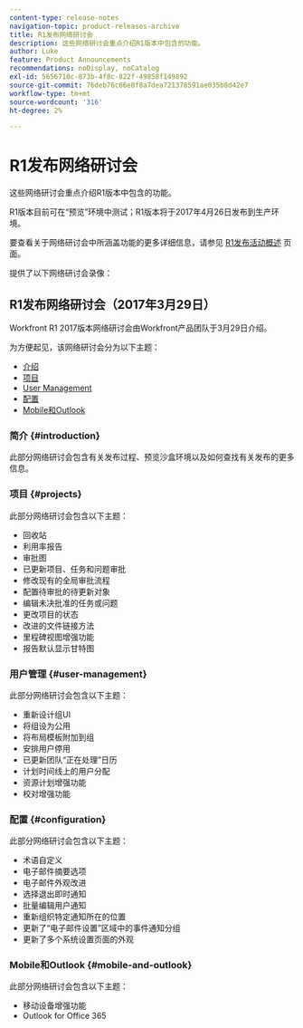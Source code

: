 ```yaml
---
content-type: release-notes
navigation-topic: product-releases-archive
title: R1发布网络研讨会
description: 这些网络研讨会重点介绍R1版本中包含的功能。
author: Luke
feature: Product Announcements
recommendations: noDisplay, noCatalog
exl-id: 5656710c-873b-4f8c-822f-49858f149892
source-git-commit: 76deb76c66e8f8a7dea721378591ae035b8d42e7
workflow-type: tm+mt
source-wordcount: '316'
ht-degree: 2%

---
```


# R1发布网络研讨会

这些网络研讨会重点介绍R1版本中包含的功能。 

R1版本目前可在“预览”环境中测试；R1版本将于2017年4月26日发布到生产环境。

要查看关于网络研讨会中所涵盖功能的更多详细信息，请参见 [R1发布活动概述](../../../../product-announcements/product-releases/quarterly-release-archive/r1-release-activity/r1-release-activity-overview.md) 页面。

提供了以下网络研讨会录像：

## R1发布网络研讨会（2017年3月29日）

Workfront R1 2017版本网络研讨会由Workfront产品团队于3月29日介绍。  

为方便起见，该网络研讨会分为以下主题：

* [介绍](#introduction)
* [项目](#projects)
* [User Management](#user-management)
* [配置](#configuration)
* [Mobile和Outlook](#mobile-and-outlook)

### 简介 {#introduction}

此部分网络研讨会包含有关发布过程、预览沙盒环境以及如何查找有关发布的更多信息。

### 项目 {#projects}

此部分网络研讨会包含以下主题：

* 回收站
* 利用率报告
* 审批图
* 已更新项目、任务和问题审批
* 修改现有的全局审批流程
* 配置待审批的待更新对象
* 编辑未决批准的任务或问题
* 更改项目的状态
* 改进的文件链接方法
* 里程碑视图增强功能
* 报告默认显示甘特图

### 用户管理 {#user-management}

此部分网络研讨会包含以下主题：

* 重新设计组UI
* 将组设为公用
* 将布局模板附加到组
* 安排用户停用
* 已更新团队“正在处理”日历
* 计划时间线上的用户分配
* 资源计划增强功能
* 校对增强功能

### 配置 {#configuration}

此部分网络研讨会包含以下主题：

* 术语自定义
* 电子邮件摘要选项
* 电子邮件外观改进
* 选择退出即时通知
* 批量编辑用户通知
* 重新组织特定通知所在的位置
* 更新了“电子邮件设置”区域中的事件通知分组
* 更新了多个系统设置页面的外观

### Mobile和Outlook {#mobile-and-outlook}

此部分网络研讨会包含以下主题：

* 移动设备增强功能
* Outlook for Office 365
